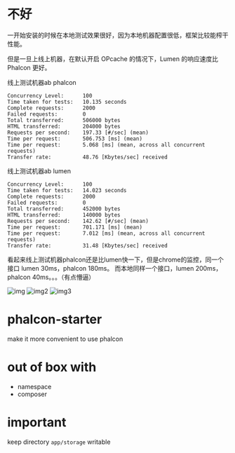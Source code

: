# 不好

一开始安装的时候在本地测试效果很好，因为本地机器配置很低，框架比较能榨干性能。

但是一旦上线上机器，在默认开启 OPcache 的情况下，Lumen 的响应速度比 Phalcon 更好。

线上测试机器ab phalcon
```$xslt
Concurrency Level:      100
Time taken for tests:   10.135 seconds
Complete requests:      2000
Failed requests:        0
Total transferred:      506000 bytes
HTML transferred:       204000 bytes
Requests per second:    197.33 [#/sec] (mean)
Time per request:       506.753 [ms] (mean)
Time per request:       5.068 [ms] (mean, across all concurrent requests)
Transfer rate:          48.76 [Kbytes/sec] received

```

线上测试机器ab lumen
```$xslt
Concurrency Level:      100
Time taken for tests:   14.023 seconds
Complete requests:      2000
Failed requests:        0
Total transferred:      452000 bytes
HTML transferred:       140000 bytes
Requests per second:    142.62 [#/sec] (mean)
Time per request:       701.171 [ms] (mean)
Time per request:       7.012 [ms] (mean, across all concurrent requests)
Transfer rate:          31.48 [Kbytes/sec] received
```

看起来线上测试机器phalcon还是比lumen快一下，但是chrome的监控，同一个接口 lumen 30ms，phalcon 180ms。
而本地同样一个接口，lumen 200ms，phalcon 40ms。。。（有点懵逼）

![img](https://wx2.sinaimg.cn/mw1024/6b94a2e5ly1fskl2aooz4j21kw0be0yr.jpg)
![img2](https://wx4.sinaimg.cn/mw690/6b94a2e5ly1fskl59i52kj20g00f6jsx.jpg)
![img3](https://wx4.sinaimg.cn/mw690/6b94a2e5ly1fsnf1vt87vj20u809gtbe.jpg)

# phalcon-starter
make it more convenient to use phalcon

# out of box with

 * namespace
 * composer
 
# important

 keep directory `app/storage` writable
